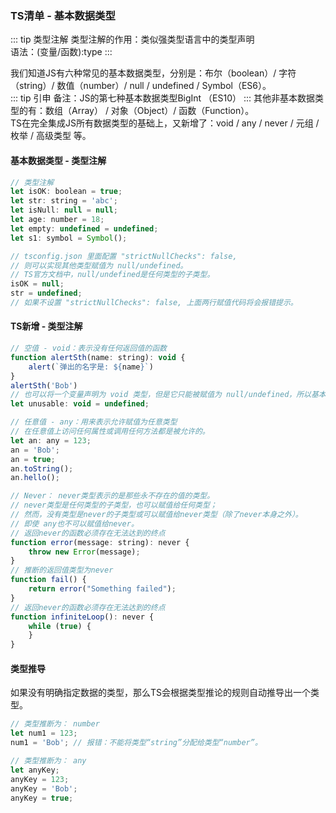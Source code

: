 ### TS清单 - 基本数据类型
::: tip 类型注解
类型注解的作用：类似强类型语言中的类型声明<br/>
语法：(变量/函数):type
:::

我们知道JS有六种常见的基本数据类型，分别是：布尔（boolean）/ 字符（string）/ 数值（number）/ null / undefined / Symbol（ES6）。<br/>
::: tip 引申
备注：JS的第七种基本数据类型BigInt （ES10）
:::
其他非基本数据类型的有：数组（Array） / 对象（Object）/ 函数（Function）。<br/>
TS在完全集成JS所有数据类型的基础上，又新增了：void / any / never / 元组 / 枚举 / 高级类型 等。

#### 基本数据类型 - 类型注解
```js
// 类型注解
let isOK: boolean = true;
let str: string = 'abc';
let isNull: null = null;
let age: number = 18;
let empty: undefined = undefined;
let s1: symbol = Symbol();

// tsconfig.json 里面配置 "strictNullChecks": false,
// 则可以实现其他类型赋值为 null/undefined。
// TS官方文档中，null/undefined是任何类型的子类型。
isOK = null;
str = undefined;
// 如果不设置 "strictNullChecks": false, 上面两行赋值代码将会报错提示。
```

#### TS新增 - 类型注解
```js
// 空值 - void：表示没有任何返回值的函数
function alertSth(name: string): void {
    alert(`弹出的名字是: ${name}`)
}
alertSth('Bob')
// 也可以将一个变量声明为 void 类型，但是它只能被赋值为 null/undefined，所以基本上也没啥用处。
let unusable: void = undefined;

// 任意值 - any：用来表示允许赋值为任意类型
// 在任意值上访问任何属性或调用任何方法都是被允许的。
let an: any = 123;
an = 'Bob';
an = true;
an.toString();
an.hello();

// Never： never类型表示的是那些永不存在的值的类型。 
// never类型是任何类型的子类型，也可以赋值给任何类型；
// 然而，没有类型是never的子类型或可以赋值给never类型（除了never本身之外）。
// 即使 any也不可以赋值给never。
// 返回never的函数必须存在无法达到的终点
function error(message: string): never {
    throw new Error(message);
}
// 推断的返回值类型为never
function fail() {
    return error("Something failed");
}
// 返回never的函数必须存在无法达到的终点
function infiniteLoop(): never {
    while (true) {
    }
}
```

#### 类型推导
如果没有明确指定数据的类型，那么TS会根据类型推论的规则自动推导出一个类型。
```js
// 类型推断为： number
let num1 = 123;
num1 = 'Bob'; // 报错：不能将类型“string”分配给类型“number”。

// 类型推断为： any
let anyKey;
anyKey = 123;
anyKey = 'Bob';
anyKey = true;
```